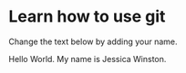 # Learn how to use git
Change the text below by adding your name.

Hello World. My name is Jessica Winston.
